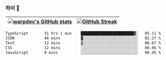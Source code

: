 
### 하이 👋
[![warpdev's GitHub stats](https://github-readme-stats.vercel.app/api?username=warpdev&show_icons=true&theme=vue-dark)](#) |[![GitHub Streak](https://github-readme-streak-stats.herokuapp.com/?user=warpdev&theme=dark)](#)
--- | --- |
<!--START_SECTION:waka-->

```txt
TypeScript       31 hrs 1 min    ███████████████████████▓░   95.11 %
JSON             46 mins         ▓░░░░░░░░░░░░░░░░░░░░░░░░   02.37 %
Text             13 mins         ▒░░░░░░░░░░░░░░░░░░░░░░░░   00.67 %
CSS              12 mins         ░░░░░░░░░░░░░░░░░░░░░░░░░   00.66 %
JavaScript       8 mins          ░░░░░░░░░░░░░░░░░░░░░░░░░   00.45 %
```

<!--END_SECTION:waka-->

<!--
**warpdev/warpdev** is a ✨ _special_ ✨ repository because its `README.md` (this file) appears on your GitHub profile.

Here are some ideas to get you started:

- 🔭 I’m currently working on ...
- 🌱 I’m currently learning ...
- 👯 I’m looking to collaborate on ...
- 🤔 I’m looking for help with ...
- 💬 Ask me about ...
- 📫 How to reach me: ...
- 😄 Pronouns: ...
- ⚡ Fun fact: ...
-->

